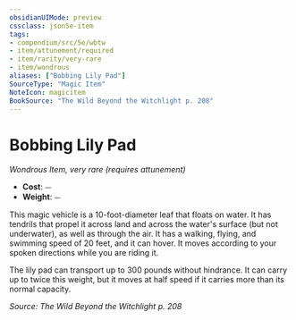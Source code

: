 ```yaml
---
obsidianUIMode: preview
cssclass: json5e-item
tags:
- compendium/src/5e/wbtw
- item/attunement/required
- item/rarity/very-rare
- item/wondrous
aliases: ["Bobbing Lily Pad"]
SourceType: "Magic Item"
NoteIcon: magicitem
BookSource: "The Wild Beyond the Witchlight p. 208"
---
```

# Bobbing Lily Pad
*Wondrous Item, very rare (requires attunement)*  

- **Cost**: ⏤
- **Weight**: ⏤

This magic vehicle is a 10-foot-diameter leaf that floats on water. It has tendrils that propel it across land and across the water's surface (but not underwater), as well as through the air. It has a walking, flying, and swimming speed of 20 feet, and it can hover. It moves according to your spoken directions while you are riding it.

The lily pad can transport up to 300 pounds without hindrance. It can carry up to twice this weight, but it moves at half speed if it carries more than its normal capacity.

*Source: The Wild Beyond the Witchlight p. 208*